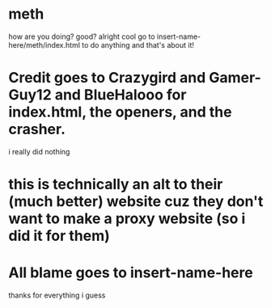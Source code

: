 # meth
how are you doing?
good?
alright cool
go to insert-name-here/meth/index.html to do anything
and that's about it!
# Credit goes to Crazygird and Gamer-Guy12 and BlueHalooo for index.html, the openers, and the crasher.
i really did nothing
# this is technically an alt to their (much better) website cuz they don't want to make a proxy website (so i did it for them)
# All blame goes to insert-name-here
thanks for everything i guess
